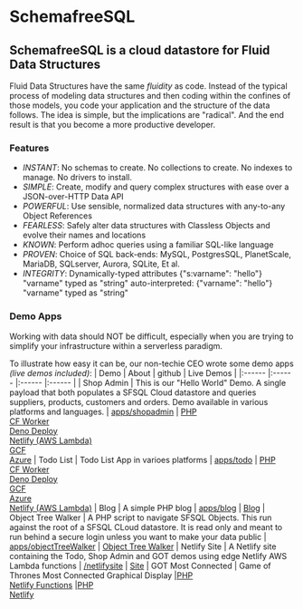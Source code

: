 # SchemafreeSQL

## SchemafreeSQL is a cloud datastore for Fluid Data Structures
Fluid Data Structures have the same _fluidity_ as code. Instead of the typical process of modeling data structures and then coding within the confines of those models, you code your application and the structure of the data follows. The idea is simple, but the implications are "radical". And the end result is that you become a more productive developer.

### Features

- _INSTANT_: No schemas to create. No collections to create. No indexes to manage. No drivers to install.
- _SIMPLE_: Create, modify and query complex structures with ease over a JSON-over-HTTP Data API
- _POWERFUL_: Use sensible, normalized data structures with any-to-any Object References
- _FEARLESS_: Safely alter data structures with Classless Objects and evolve their names and locations
- _KNOWN_: Perform adhoc queries using a familiar SQL-like language
- _PROVEN_: Choice of SQL back-ends: MySQL, PostgresSQL, PlanetScale, MariaDB, SQLserver, Aurora, SQLite, Et al.
- _INTEGRITY_: Dynamically-typed attributes {"s:varname": "hello"} "varname" typed as "string" auto-interpreted: {"varname": "hello"} "varname" typed as "string"


### Demo Apps
Working with data should NOT be difficult, especially when you are trying to simplify your infrastructure within a serverless paradigm.

To illustrate how easy it can be, our non-techie CEO wrote some demo apps _(live demos included)_:
| Demo | About | github | Live Demos |
|:------ |:------ |:------ |:------ |
| Shop&nbsp;Admin | This is our "Hello World" Demo. A single payload that both populates a SFSQL Cloud datastore and queries suppliers, products, customers and orders. Demo available in various platforms and languages.  | [apps/shopadmin](https://github.com/SchemaFreeSQL/apps/tree/main/shopadmin) | [PHP](https://schemafreesql.com/shopadmin/) <br/>[CF&nbsp;Worker](https://shopadmin.sfsql.workers.dev/) <br/>[Deno&nbsp;Deploy](https://sfsqlshopadmin.deno.dev/) <br/>[Netlify&nbsp;(AWS&nbsp;Lambda)](https://harmonious-mermaid-c4d794.netlify.app/.netlify/functions/shopadmin) <br/>[GCF](https://us-east1-sfsql-347312.cloudfunctions.net/shopadmin) <br/>[Azure](https://sfsqltodo.azurewebsites.net/api/shopadmin)
| Todo&nbsp;List | Todo List App in varioes platforms | [apps/todo](https://github.com/SchemaFreeSQL/apps/tree/main/todo) | [PHP](https://schemafreesql.com/apps/todo/) <br/>[CF&nbsp;Worker](https://sfsqltodo.sfsql.workers.dev/) <br/>[Deno&nbsp;Deploy](https://sfsqltodo.deno.dev/) <br/>[GCF](https://us-east1-sfsql-347312.cloudfunctions.net/sfsqltodo) <br/>[Azure](https://sfsqltodo.azurewebsites.net/api/todo)<br>[Netlify (AWS Lambda)](https://harmonious-mermaid-c4d794.netlify.app/todo)
| Blog  | A simple PHP blog | [apps/blog](https://github.com/SchemaFreeSQL/apps/tree/main/blog/php) | [Blog](https://schemafreesql.com/apps/blog/)
| Object&nbsp;Tree&nbsp;Walker  | A PHP script to navigate SFSQL Objects. This run against the root of a SFSQL CLoud datastore. It is read only and meant to run behind a secure login unless you want to make your data public  | [apps/objectTreeWalker](https://github.com/SchemaFreeSQL/apps/tree/main/objectTreeWalker/php) | [Object&nbsp;Tree&nbsp;Walker](http://schemafreesql.com/apps/)
| Netlify&nbsp;Site  | A Netlify site containing the Todo, Shop Admin and GOT demos using edge Netlify AWS Lambda functions | [/netlifysite](https://github.com/SchemaFreeSQL/netlifysite) | [Site](https://harmonious-mermaid-c4d794.netlify.app//)
| GOT&nbsp;Most Connected  | Game of Thrones Most Connected Graphical Display |[PHP](https://github.com/SchemaFreeSQL/apps/tree/main/got) <br> [Netlify  Functions](https://github.com/SchemaFreeSQL/netlifysite/tree/main/netlify/functions) |[PHP](https://schemafreesql.com/apps/got/) <br> [Netlify](https://harmonious-mermaid-c4d794.netlify.app//got)
